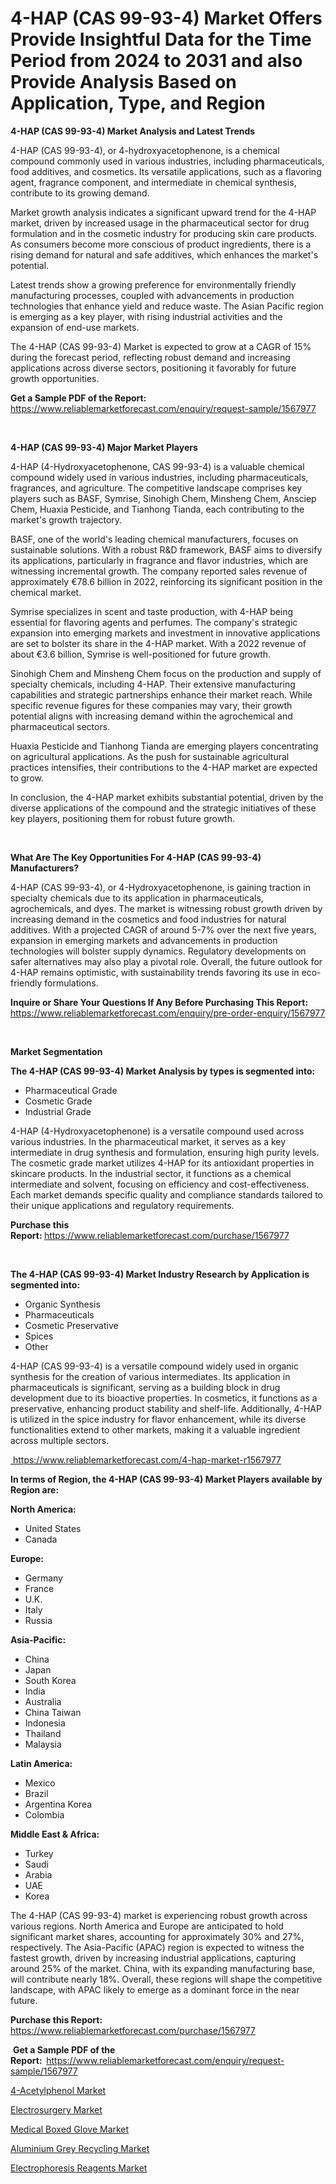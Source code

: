 <p><h1>4-HAP (CAS 99-93-4) Market Offers Provide Insightful Data for the Time Period from 2024 to 2031 and also Provide Analysis Based on Application, Type, and Region</h1></p><p><strong>4-HAP (CAS 99-93-4) Market Analysis and Latest Trends</strong></p>
<p><p>4-HAP (CAS 99-93-4), or 4-hydroxyacetophenone, is a chemical compound commonly used in various industries, including pharmaceuticals, food additives, and cosmetics. Its versatile applications, such as a flavoring agent, fragrance component, and intermediate in chemical synthesis, contribute to its growing demand.</p><p>Market growth analysis indicates a significant upward trend for the 4-HAP market, driven by increased usage in the pharmaceutical sector for drug formulation and in the cosmetic industry for producing skin care products. As consumers become more conscious of product ingredients, there is a rising demand for natural and safe additives, which enhances the market's potential.</p><p>Latest trends show a growing preference for environmentally friendly manufacturing processes, coupled with advancements in production technologies that enhance yield and reduce waste. The Asian Pacific region is emerging as a key player, with rising industrial activities and the expansion of end-use markets.</p><p>The 4-HAP (CAS 99-93-4) Market is expected to grow at a CAGR of 15% during the forecast period, reflecting robust demand and increasing applications across diverse sectors, positioning it favorably for future growth opportunities.</p></p>
<p><strong>Get a Sample PDF of the Report:&nbsp;</strong> <a href="https://www.reliablemarketforecast.com/enquiry/request-sample/1567977">https://www.reliablemarketforecast.com/enquiry/request-sample/1567977</a></p>
<p>&nbsp;</p>
<p><strong>4-HAP (CAS 99-93-4) Major Market Players</strong></p>
<p><p>4-HAP (4-Hydroxyacetophenone, CAS 99-93-4) is a valuable chemical compound widely used in various industries, including pharmaceuticals, fragrances, and agriculture. The competitive landscape comprises key players such as BASF, Symrise, Sinohigh Chem, Minsheng Chem, Ansciep Chem, Huaxia Pesticide, and Tianhong Tianda, each contributing to the market's growth trajectory.</p><p>BASF, one of the world's leading chemical manufacturers, focuses on sustainable solutions. With a robust R&D framework, BASF aims to diversify its applications, particularly in fragrance and flavor industries, which are witnessing incremental growth. The company reported sales revenue of approximately €78.6 billion in 2022, reinforcing its significant position in the chemical market.</p><p>Symrise specializes in scent and taste production, with 4-HAP being essential for flavoring agents and perfumes. The company's strategic expansion into emerging markets and investment in innovative applications are set to bolster its share in the 4-HAP market. With a 2022 revenue of about €3.6 billion, Symrise is well-positioned for future growth.</p><p>Sinohigh Chem and Minsheng Chem focus on the production and supply of specialty chemicals, including 4-HAP. Their extensive manufacturing capabilities and strategic partnerships enhance their market reach. While specific revenue figures for these companies may vary, their growth potential aligns with increasing demand within the agrochemical and pharmaceutical sectors.</p><p>Huaxia Pesticide and Tianhong Tianda are emerging players concentrating on agricultural applications. As the push for sustainable agricultural practices intensifies, their contributions to the 4-HAP market are expected to grow.</p><p>In conclusion, the 4-HAP market exhibits substantial potential, driven by the diverse applications of the compound and the strategic initiatives of these key players, positioning them for robust future growth.</p></p>
<p>&nbsp;</p>
<p><strong>What Are The Key Opportunities For 4-HAP (CAS 99-93-4) Manufacturers?</strong></p>
<p><p>4-HAP (CAS 99-93-4), or 4-Hydroxyacetophenone, is gaining traction in specialty chemicals due to its application in pharmaceuticals, agrochemicals, and dyes. The market is witnessing robust growth driven by increasing demand in the cosmetics and food industries for natural additives. With a projected CAGR of around 5-7% over the next five years, expansion in emerging markets and advancements in production technologies will bolster supply dynamics. Regulatory developments on safer alternatives may also play a pivotal role. Overall, the future outlook for 4-HAP remains optimistic, with sustainability trends favoring its use in eco-friendly formulations.</p></p>
<p><strong>Inquire or Share Your Questions If Any Before Purchasing This Report:</strong> <a href="https://www.reliablemarketforecast.com/enquiry/pre-order-enquiry/1567977">https://www.reliablemarketforecast.com/enquiry/pre-order-enquiry/1567977</a></p>
<p>&nbsp;</p>
<p><strong>Market Segmentation</strong></p>
<p><strong>The 4-HAP (CAS 99-93-4) Market Analysis by types is segmented into:</strong></p>
<p><ul><li>Pharmaceutical Grade</li><li>Cosmetic Grade</li><li>Industrial Grade</li></ul></p>
<p><p>4-HAP (4-Hydroxyacetophenone) is a versatile compound used across various industries. In the pharmaceutical market, it serves as a key intermediate in drug synthesis and formulation, ensuring high purity levels. The cosmetic grade market utilizes 4-HAP for its antioxidant properties in skincare products. In the industrial sector, it functions as a chemical intermediate and solvent, focusing on efficiency and cost-effectiveness. Each market demands specific quality and compliance standards tailored to their unique applications and regulatory requirements.</p></p>
<p><strong>Purchase this Report:&nbsp;</strong><a href="https://www.reliablemarketforecast.com/purchase/1567977">https://www.reliablemarketforecast.com/purchase/1567977</a></p>
<p>&nbsp;</p>
<p><strong>The 4-HAP (CAS 99-93-4) Market Industry Research by Application is segmented into:</strong></p>
<p><ul><li>Organic Synthesis</li><li>Pharmaceuticals</li><li>Cosmetic Preservative</li><li>Spices</li><li>Other</li></ul></p>
<p><p>4-HAP (CAS 99-93-4) is a versatile compound widely used in organic synthesis for the creation of various intermediates. Its application in pharmaceuticals is significant, serving as a building block in drug development due to its bioactive properties. In cosmetics, it functions as a preservative, enhancing product stability and shelf-life. Additionally, 4-HAP is utilized in the spice industry for flavor enhancement, while its diverse functionalities extend to other markets, making it a valuable ingredient across multiple sectors.</p></p>
<p><a href="https://www.reliablemarketforecast.com/4-hap-market-r1567977">&nbsp;https://www.reliablemarketforecast.com/4-hap-market-r1567977</a></p>
<p><strong>In terms of Region, the 4-HAP (CAS 99-93-4) Market Players available by Region are:</strong></p>
<p>
    <p> <strong> North America: </strong>
        <ul>
            <li>United States</li>
            <li>Canada</li>
        </ul>
        </p> 
    <p> <strong> Europe: </strong>
        <ul>
            <li>Germany</li>
            <li>France</li>
            <li>U.K.</li>
            <li>Italy</li>
            <li>Russia</li>
        </ul>
        </p> 
    <p> <strong> Asia-Pacific: </strong>
        <ul>
            <li>China</li>
            <li>Japan</li>
            <li>South Korea</li>
            <li>India</li>
            <li>Australia</li>
            <li>China Taiwan</li>
            <li>Indonesia</li>
            <li>Thailand</li>
            <li>Malaysia</li>
        </ul>
        </p> 
    <p> <strong> Latin America: </strong>
        <ul>
            <li>Mexico</li>
            <li>Brazil</li>
            <li>Argentina Korea</li>
            <li>Colombia</li>
        </ul>
        </p> 
    <p> <strong> Middle East & Africa: </strong>
        <ul>
            <li>Turkey</li>
            <li>Saudi</li>
            <li>Arabia</li>
            <li>UAE</li>
            <li>Korea</li>
        </ul>
    </p>
    </p>
<p><p>The 4-HAP (CAS 99-93-4) market is experiencing robust growth across various regions. North America and Europe are anticipated to hold significant market shares, accounting for approximately 30% and 27%, respectively. The Asia-Pacific (APAC) region is expected to witness the fastest growth, driven by increasing industrial applications, capturing around 25% of the market. China, with its expanding manufacturing base, will contribute nearly 18%. Overall, these regions will shape the competitive landscape, with APAC likely to emerge as a dominant force in the near future.</p></p>
<p><strong>Purchase this Report: </strong><a href="https://www.reliablemarketforecast.com/purchase/1567977">https://www.reliablemarketforecast.com/purchase/1567977</a></p>
<p>&nbsp;<strong>Get a Sample PDF of the Report:&nbsp;&nbsp;</strong><a href="https://www.reliablemarketforecast.com/enquiry/request-sample/1567977">https://www.reliablemarketforecast.com/enquiry/request-sample/1567977</a></p>
<p><strong></strong></p>
<p><p><a href="https://github.com/CliffMedina6/Market-Research-Report-List-6/blob/main/4-acetylphenol-market.md">4-Acetylphenol Market</a></p><p><a href="https://www.linkedin.com/pulse/electrosurgery-market-industry-landscape-growth-trajectories-sw3ne?trackingId=44Le1ZEcSgyMDpdR4izhPw%3D%3D">Electrosurgery Market</a></p><p><a href="https://issuu.com/reportprime-2/docs/medical-boxed-glove-market-size-203_ed67f98503fcf6">Medical Boxed Glove Market</a></p><p><a href="https://issuu.com/reportprime-2/docs/aluminium-grey-recycling-market-siz_221cec1392ea31">Aluminium Grey Recycling Market</a></p><p><a href="https://www.linkedin.com/pulse/how-regional-markets-adapting-electrophoresis-reagents-market-blqwe?trackingId=hHIchEZRT9yBH4jAot7ZBg%3D%3D">Electrophoresis Reagents Market</a></p></p>